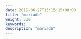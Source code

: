 ```yaml
---
date: 2019-06-27T15:15:15+08:00
title: "mariadb"
weight: 530
keywords: 
description: "mariadb"
---
```

